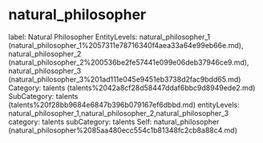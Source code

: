# natural_philosopher

label: Natural Philosopher
EntityLevels: natural_philosopher_1 (natural_philosopher_1%2057311e78716340f4aea33a64e99eb66e.md), natural_philosopher_2 (natural_philosopher_2%200536be2fe57441e099e06deb37946ce9.md), natural_philosopher_3 (natural_philosopher_3%201ad111e045e9451eb3738d2fac9bdd65.md)
Category: talents (talents%2042a8cf28d58447ddaf6bbc9d8949ede2.md)
SubCategory: talents (talents%20f28bb9684e6847b396b079167ef6dbbd.md)
entityLevels: natural_philosopher_1,natural_philosopher_2,natural_philosopher_3
category: talents
subCategory: talents
Self: natural_philosopher (natural_philosopher%2085aa480ecc554c1b81348fc2cb8a88c4.md)

[](Untitled%20f60285bdf87c4fbb9d4a9d79e3fa7b03.md)